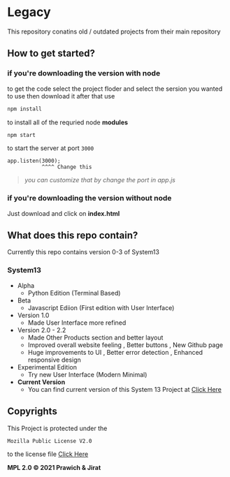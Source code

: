 # Legacy

This repository conatins old / outdated projects from their main repository

## How to get started?

### if you're downloading the version with node

to get the code select the project floder and select the sersion you wanted to use then download it
after that use <br>

```sh
npm install
```

to install all of the requried node **modules**

```sh
npm start
```

to start the server at port `3000`

```
app.listen(3000);
           ^^^^ Change this
```

> _you can customize that by change the port in app.js_

### if you're downloading the version without node

Just download and click on **index.html**

## What does this repo contain?

Currently this repo contains version 0-3 of System13

### System13

- Alpha
  - Python Edition (Terminal Based)
- Beta
  - Javascript Ediion (First edition with User Interface)
- Version 1.0
  - Made User Interface more refined
- Version 2.0 - 2.2
  - Made Other Products section and better layout
  - Improved overall website feeling , Better buttons , New Github page
  - Huge improvements to UI , Better error detection , Enhanced responsive design
- Experimental Edition
  - Try new User Interface (Modern Minimal)
- **Current Version**
  - You can find current version of this System 13 Project at [Click Here](https://github.com/SS-Developers/System13)

## Copyrights

This Project is protected under the

```sh
Mozilla Public License V2.0
```

to the license file [Click Here](LICENSE)

**MPL 2.0 © 2021 Prawich & Jirat**
